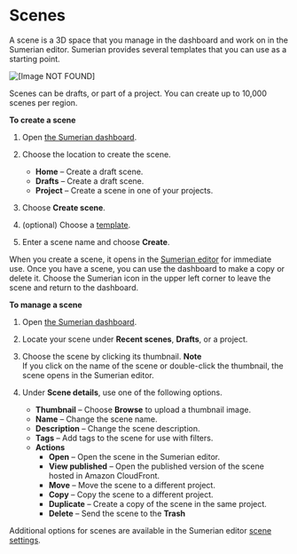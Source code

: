 # Scenes<a name="dashboard-scenes"></a>

A scene is a 3D space that you manage in the dashboard and work on in the Sumerian editor\. Sumerian provides several templates that you can use as a starting point\.

![\[Image NOT FOUND\]](http://docs.aws.amazon.com/sumerian/latest/userguide/)

Scenes can be drafts, or part of a project\. You can create up to 10,000 scenes per region\.

**To create a scene**

1. Open [the Sumerian dashboard](https://console.aws.amazon.com/sumerian/home)\.

1. Choose the location to create the scene\.
   + **Home** – Create a draft scene\.
   + **Drafts** – Create a draft scene\.
   + **Project** – Create a scene in one of your projects\.

1. Choose **Create scene**\.

1. \(optional\) Choose a [template](dashboard-templates.md)\.

1. Enter a scene name and choose **Create**\.

When you create a scene, it opens in the [Sumerian editor](sumerian-editor.md) for immediate use\. Once you have a scene, you can use the dashboard to make a copy or delete it\. Choose the Sumerian icon in the upper left corner to leave the scene and return to the dashboard\.

**To manage a scene**

1. Open [the Sumerian dashboard](https://console.aws.amazon.com/sumerian/home)\.

1. Locate your scene under **Recent scenes**, **Drafts**, or a project\.

1. Choose the scene by clicking its thumbnail\.
**Note**  
If you click on the name of the scene or double\-click the thumbnail, the scene opens in the Sumerian editor\.

1. Under **Scene details**, use one of the following options\.
   + **Thumbnail** – Choose **Browse** to upload a thumbnail image\.
   + **Name** – Change the scene name\.
   + **Description** – Change the scene description\.
   + **Tags** – Add tags to the scene for use with filters\.
   + **Actions**
     + **Open** – Open the scene in the Sumerian editor\.
     + **View published** – Open the published version of the scene hosted in Amazon CloudFront\.
     + **Move** – Move the scene to a different project\.
     + **Copy** – Copy the scene to a different project\.
     + **Duplicate** – Create a copy of the scene in the same project\.
     + **Delete** – Send the scene to the **Trash** 

Additional options for scenes are available in the Sumerian editor [scene settings](sumerian-scene.md)\.